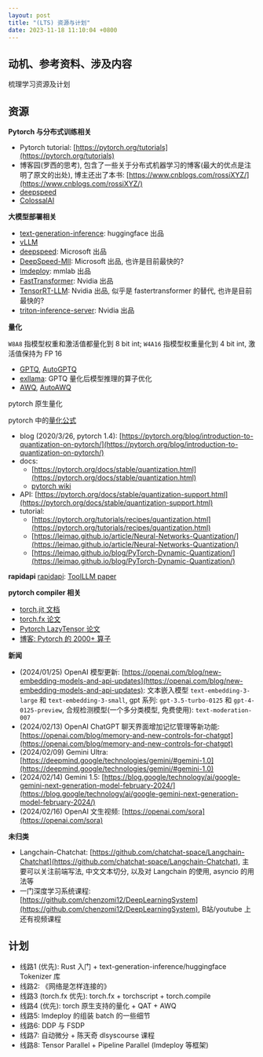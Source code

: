 ```yaml
---
layout: post
title: "(LTS) 资源与计划"
date: 2023-11-18 11:10:04 +0800
---
```


## 动机、参考资料、涉及内容

梳理学习资源及计划

## 资源

**Pytorch 与分布式训练相关**

- Pytorch tutorial: [https://pytorch.org/tutorials](https://pytorch.org/tutorials)
- 博客园(罗西的思考), 包含了一些关于分布式机器学习的博客(最大的优点是注明了原文的出处), 博主还出了本书: [https://www.cnblogs.com/rossiXYZ/](https://www.cnblogs.com/rossiXYZ/)
- [deepspeed](https://github.com/microsoft/DeepSpeed)
- [ColossalAI](https://github.com/hpcaitech/ColossalAI)

**大模型部署相关**

- [text-generation-inference](https://huggingface.co/docs/text-generation-inference/quicktour): huggingface 出品
- [vLLM](https://github.com/vllm-project/vllm)
- [deepspeed](https://www.deepspeed.ai/tutorials/inference-tutorial/): Microsoft 出品
- [DeepSpeed-MII](https://github.com/microsoft/DeepSpeed-MII): Microsoft 出品, 也许是目前最快的?
- [lmdeploy](https://github.com/InternLM/lmdeploy): mmlab 出品
- [FastTransformer](https://github.com/NVIDIA/FasterTransformer): Nvidia 出品
- [TensorRT-LLM](https://github.com/NVIDIA/TensorRT-LLM): Nvidia 出品, 似乎是 fastertransformer 的替代, 也许是目前最快的?
- [triton-inference-server](https://developer.nvidia.com/triton-inference-server): Nvidia 出品

**量化**

`W8A8` 指模型权重和激活值都量化到 8 bit int; `W4A16` 指模型权重量化到 4 bit int, 激活值保持为 FP 16

- [GPTQ](https://github.com/IST-DASLab/gptq), [AutoGPTQ](https://github.com/PanQiWei/AutoGPTQ)
- [exllama](https://github.com/turboderp/exllama): GPTQ 量化后模型推理的算子优化
- [AWQ](https://github.com/mit-han-lab/llm-awq), [AutoAWQ](https://github.com/casper-hansen/AutoAWQ)

pytorch 原生量化

pytorch 中的[量化公式](https://pytorch.org/docs/stable/quantization-support.html#quantized-dtypes-and-quantization-schemes)

- blog (2020/3/26, pytorch 1.4): [https://pytorch.org/blog/introduction-to-quantization-on-pytorch/](https://pytorch.org/blog/introduction-to-quantization-on-pytorch/)
- docs:
  - [https://pytorch.org/docs/stable/quantization.html](https://pytorch.org/docs/stable/quantization.html)
  - [pytorch wiki](https://github.com/pytorch/pytorch/wiki/Introducing-Quantized-Tensor)
- API: [https://pytorch.org/docs/stable/quantization-support.html](https://pytorch.org/docs/stable/quantization-support.html)
- tutorial:
  - [https://pytorch.org/tutorials/recipes/quantization.html](https://pytorch.org/tutorials/recipes/quantization.html)
  - [https://leimao.github.io/article/Neural-Networks-Quantization/](https://leimao.github.io/article/Neural-Networks-Quantization/)
  - [https://leimao.github.io/blog/PyTorch-Dynamic-Quantization/](https://leimao.github.io/blog/PyTorch-Dynamic-Quantization/)

**rapidapi**
[rapidapi](https://docs.rapidapi.com/docs/what-is-rapidapi): [ToolLLM paper](https://github.com/OpenBMB/ToolBench#data)


**pytorch compiler 相关**

- [torch.jit 文档](https://pytorch.org/docs/1.9.0/jit.html)
- [torch.fx 论文](https://arxiv.org/pdf/2112.08429.pdf)
- [Pytorch LazyTensor 论文](https://arxiv.org/pdf/2102.13267.pdf)
- [博客: Pytorch 的 2000+ 算子](https://dev-discuss.pytorch.org/t/where-do-the-2000-pytorch-operators-come-from-more-than-you-wanted-to-know/373/9)

**新闻**

- (2024/01/25) OpenAI 模型更新: [https://openai.com/blog/new-embedding-models-and-api-updates](https://openai.com/blog/new-embedding-models-and-api-updates): 文本嵌入模型 `text-embedding-3-large` 和 `text-embedding-3-small`, gpt 系列: `gpt-3.5-turbo-0125` 和 `gpt-4-0125-preview`, 合规检测模型(一个多分类模型, 免费使用): `text-moderation-007`
- (2024/02/13) OpenAI ChatGPT 聊天界面增加记忆管理等新功能: [https://openai.com/blog/memory-and-new-controls-for-chatgpt](https://openai.com/blog/memory-and-new-controls-for-chatgpt)
- (2024/02/09) Gemini Ultra: [https://deepmind.google/technologies/gemini/#gemini-1.0](https://deepmind.google/technologies/gemini/#gemini-1.0)
- (2024/02/14) Gemini 1.5: [https://blog.google/technology/ai/google-gemini-next-generation-model-february-2024/](https://blog.google/technology/ai/google-gemini-next-generation-model-february-2024/)
- (2024/02/16) OpenAI 文生视频: [https://openai.com/sora](https://openai.com/sora)

**未归类**

- Langchain-Chatchat: [https://github.com/chatchat-space/Langchain-Chatchat](https://github.com/chatchat-space/Langchain-Chatchat), 主要可以关注前端写法, 中文文本切分, 以及对 Langchain 的使用, asyncio 的用法等
- 一门深度学习系统课程: [https://github.com/chenzomi12/DeepLearningSystem](https://github.com/chenzomi12/DeepLearningSystem), B站/youtube 上还有视频课程


## 计划

- 线路1 (优先): Rust 入门 + text-generation-inference/huggingface Tokenizer 库
- 线路2: 《网络是怎样连接的》
- 线路3 (torch.fx 优先): torch.fx + torchscript + torch.compile
- 线路4 (优先): torch 原生支持的量化 + QAT + AWQ
- 线路5: lmdeploy 的组装 batch 的一些细节
- 线路6: DDP 与 FSDP
- 线路7: 自动微分 + 陈天奇 dlsyscourse 课程
- 线路8: Tensor Parallel + Pipeline Parallel (lmdeploy 等框架)